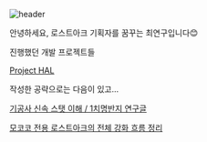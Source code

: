 ![header](https://capsule-render.vercel.app/api?type=waving&color=auto&height=300&section=header&text=LOST%20ARK&fontSize=90&animation=fadeIn)

안녕하세요, 로스트아크 기획자를 꿈꾸는 최연구입니다😊

진행했던 개발 프로젝트들

[Project HAL](https://github.com/Yeon-Goo/Project-HAL)

작성한 공략으로는 다음이 있고...

[기공사 신속 스탯 이해 / 1치명반지 연구글](https://www.inven.co.kr/board/lostark/5344/110658?p=4&my=chuchu)

[모코코 전용 로스트아크의 전체 강화 흐름 정리](https://www.inven.co.kr/board/lostark/4821/98610)



<!--
**Yeon-Goo/Yeon-Goo** is a ✨ _special_ ✨ repository because its `README.md` (this file) appears on your GitHub profile.

Here are some ideas to get you started:

- 🔭 I’m currently working on ...
- 🌱 I’m currently learning ...
- 👯 I’m looking to collaborate on ...
- 🤔 I’m looking for help with ...
- 💬 Ask me about ...
- 📫 How to reach me: ...
- 😄 Pronouns: ...
- ⚡ Fun fact: ...
-->
